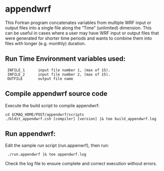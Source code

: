appendwrf
========

This Fortran program concatenates variables from multiple WRF input or output files into a single file along the “Time” (unlimited) dimension. This can be useful in cases where a user may have WRF input or output files that were generated for shorter time periods and wants to combine them into files with longer (e.g. monthly) duration.

## Run Time Environment variables used:

```
 INFILE_1      input file number 1, (max of 15).
 INFILE_2      input file number 2, (max of 15).
 OUTFILE       output file name
```

## Compile appendwrf source code

Execute the build script to compile appendwrf:

```
cd $CMAQ_HOME/POST/appendwrf/scripts
./bldit_appendwrf.csh [compiler] [version] |& tee build_appendwrf.log
```

## Run appendwrf:
Edit the sample run script (run.appenwrf), then run: 
```
 ./run.appendwrf |& tee appendwrf.log
```

Check the log file to ensure complete and correct execution without errors.

